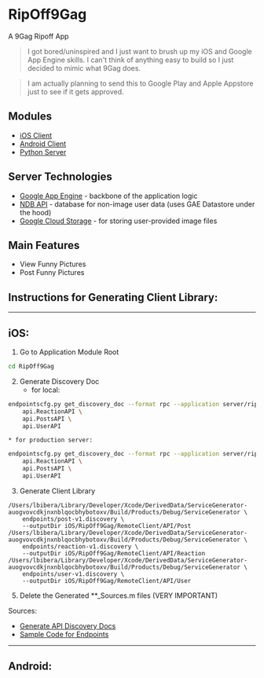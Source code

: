 RipOff9Gag
=========

A 9Gag Ripoff App

> I got bored/uninspired and I just want to brush up my iOS and Google App Engine skills.
> I can't think of anything easy to build so I just decided to mimic what 9Gag does.

> I am actually planning to send this to Google Play and Apple Appstore just to see if it gets approved.

Modules
--------------

* [iOS Client]
* [Android Client]
* [Python Server]

Server Technologies
--------------
* [Google App Engine] - backbone of the application logic
* [NDB API] - database for non-image user data (uses GAE Datastore under the hood)
* [Google Cloud Storage] - for storing user-provided image files

Main Features
--------------
* View Funny Pictures
* Post Funny Pictures

Instructions for Generating Client Library:
--------------
***
iOS:
--------------
1. Go to Application Module Root
```sh
cd RipOff9Gag
```

2. Generate Discovery Doc 
    * for local:
```sh
endpointscfg.py get_discovery_doc --format rpc --application server/ripoff9gag --hostname "localhost:8080" --output endpoints \
    api.ReactionAPI \
	api.PostsAPI \
	api.UserAPI
```  
    * for production server:
```sh
endpointscfg.py get_discovery_doc --format rpc --application server/ripoff9gag --hostname "rogag-server.appspot.com" --output endpoints \
    api.ReactionAPI \
	api.PostsAPI \
	api.UserAPI
```  
3. Generate Client Library  
```
/Users/lbibera/Library/Developer/Xcode/DerivedData/ServiceGenerator-auogvovcdkjnxnblqocbhybotoxv/Build/Products/Debug/ServiceGenerator \
    endpoints/post-v1.discovery \
    --outputDir iOS/RipOff9Gag/RemoteClient/API/Post    
/Users/lbibera/Library/Developer/Xcode/DerivedData/ServiceGenerator-auogvovcdkjnxnblqocbhybotoxv/Build/Products/Debug/ServiceGenerator \
    endpoints/reaction-v1.discovery \
    --outputDir iOS/RipOff9Gag/RemoteClient/API/Reaction  
/Users/lbibera/Library/Developer/Xcode/DerivedData/ServiceGenerator-auogvovcdkjnxnblqocbhybotoxv/Build/Products/Debug/ServiceGenerator \
    endpoints/user-v1.discovery \
    --outputDir iOS/RipOff9Gag/RemoteClient/API/User
```

5. Delete the Generated **_Sources.m files (VERY IMPORTANT)

Sources: 
* [Generate API Discovery Docs]
* [Sample Code for Endpoints]

***

Android:
--------------




[Google App Engine]:https://developers.google.com/appengine/docs/python/
[NDB API]:https://developers.google.com/appengine/docs/python/ndb/
[Google Cloud Storage]:https://developers.google.com/appengine/docs/python/googlecloudstorageclient/
[iOS Client]:https://github.com/secret-transaction/RipOff9Gag/tree/master/iOS
[Android Client]:https://github.com/secret-transaction/RipOff9Gag/tree/master/Android
[Python Server]:https://github.com/secret-transaction/RipOff9Gag/tree/master/server
[Generate API Discovery Docs]:https://developers.google.com/appengine/docs/python/endpoints/endpoints_tool#generating_a_discovery_doc
[Sample Code for Endpoints]:https://github.com/GoogleCloudPlatform/appengine-endpoints-helloendpoints-python